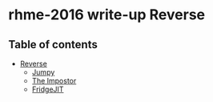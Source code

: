 # rhme-2016 write-up Reverse

## Table of contents
 * [Reverse](README.md)
   * [Jumpy](Jumpy.md)
   * [The Impostor](TheImpostor.md)
   * [FridgeJIT](FridgeJIT.md)
